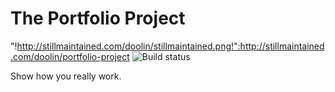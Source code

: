 # The Portfolio Project 
"!http://stillmaintained.com/doolin/stillmaintained.png!":http://stillmaintained.com/doolin/portfolio-project
![Build status](http://travis-ci.org/doolin/portfolio-project.png "Build status")

Show how you really work.
